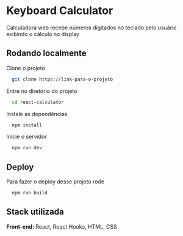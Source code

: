 
# Keyboard Calculator

Calculadora web recebe números digitados no teclado pelo usuário exibindo o cálculo no display


## Rodando localmente

Clone o projeto

```bash
  git clone https://link-para-o-projeto
```

Entre no diretório do projeto

```bash
  cd react-calculator
```

Instale as dependências

```bash
  npm install
```

Inicie o servidor

```bash
  npm run dev
```


## Deploy

Para fazer o deploy desse projeto rode

```bash
  npm run build
```


## Stack utilizada

**Front-end:** React, React Hooks, HTML, CSS

